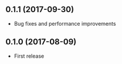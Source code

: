 ## 0.1.1 (2017-09-30)

* Bug fixes and performance improvements

## 0.1.0 (2017-08-09)

* First release
